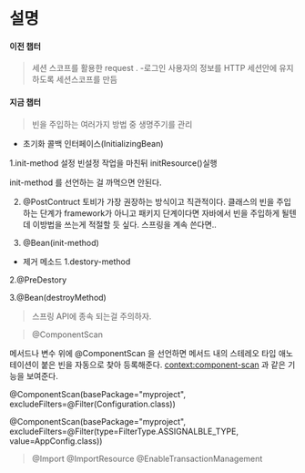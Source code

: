 # 설명 

#### 이전 챕터
> 세션 스코프를 활용한 request .
-로그인 사용자의 정보를 HTTP 세션안에 유지하도록 세션스코프를 만듬
#### 지금 챕터
> 빈을 주입하는 여러가지 방법 중 생명주기를 관리

- 초기화 콜백 인터페이스(InitializingBean)

1.init-method 설정
빈설정 작업을 마친뒤 initResource()실행
<bean id="beanId" class="beanClass" init-method="initResource" />

init-method 를 선언하는 걸 까먹으면 안된다.

2. @PostContruct
토비가 가장 권장하는 방식이고 직관적이다.
클래스의 빈을 주입하는 단계가 framework가 아니고 패키지 단계이다면 자바에서
빈을 주입하게 될텐데 이방법을 쓰는게 적절할 듯 싶다. 스프링을 계속 쓴다면..

3. @Bean(init-method)


- 제거 메소드
1.destory-method
<bean id="beanId" class="beanClass" init-method="destroy-method" />
2.@PreDestory

3.@Bean(destroyMethod)


> 스프링 API에 종속 되는걸 주의하자.


> @ComponentScan

메서드나 변수 위에 @ComponentScan 을 선언하면 메서드 내의 스테레오 타입 애노테이션이 붙은 빈을 자동으로 찾아 등록해준다.
<context:component-scan> 과 같은 기능을 보여준다.

@ComponentScan(basePackage="myproject", excludeFilters=@Filter(Configuration.class))

@ComponentScan(basePackage="myproject", excludeFilters=@Filter(type=FilterType.ASSIGNALBLE_TYPE, 
value=AppConfig.class))

> @Import
> @ImportResource
> @EnableTransactionManagement